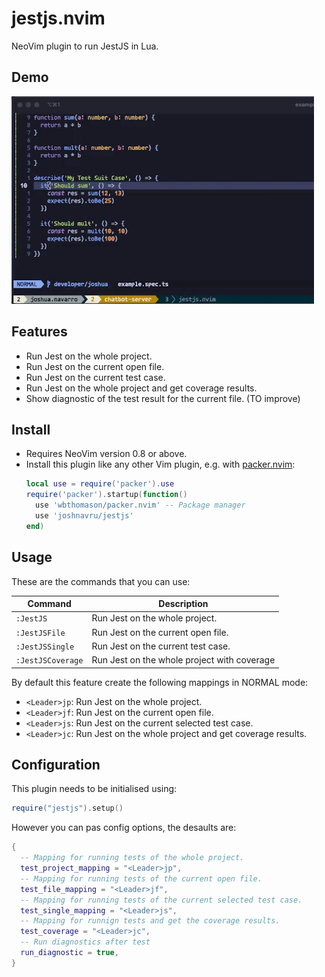 # jestjs.nvim

NeoVim plugin to run JestJS in Lua.

## Demo
![jestjs.nvim-demo.gif](demos/jestjs.nvim-demo.gif)

## Features

- Run Jest on the whole project.
- Run Jest on the current open file.
- Run Jest on the current test case.
- Run Jest on the whole project and get coverage results.
- Show diagnostic of the test result for the current file. (TO improve)

## Install

- Requires NeoVim version 0.8 or above.
- Install this plugin like any other Vim plugin, e.g. with [packer.nvim](https://github.com/wbthomason/packer.nvim):
  ```lua
  local use = require('packer').use
  require('packer').startup(function()
    use 'wbthomason/packer.nvim' -- Package manager
    use 'joshnavru/jestjs'
  end)
  ```

## Usage
These are the commands that you can use:

| Command           | Description                                   |
| ----------------- | --------------------------------------------- |
| `:JestJS`         | Run Jest on the whole project.              |
| `:JestJSFile`     | Run Jest on the current open file.          |
| `:JestJSSingle`   | Run Jest on the current test case.          |
| `:JestJSCoverage` | Run Jest on the whole project with coverage |

By default this feature create the following mappings in NORMAL mode:

- `<Leader>jp`: Run Jest on the whole project.
- `<Leader>jf`: Run Jest on the current open file.
- `<Leader>js`: Run Jest on the current selected test case.
- `<Leader>jc`: Run Jest on the whole project and get coverage results.

## Configuration
This plugin needs to be initialised using:

```lua
require("jestjs").setup()
```

However you can pas config options, the desaults are:
```lua
{
  -- Mapping for running tests of the whole project.
  test_project_mapping = "<Leader>jp",
  -- Mapping for running tests of the current open file.
  test_file_mapping = "<Leader>jf",
  -- Mapping for running tests of the current selected test case.
  test_single_mapping = "<Leader>js",
  -- Mapping for runnign tests and get the coverage results.
  test_coverage = "<Leader>jc",
  -- Run diagnostics after test
  run_diagnostic = true,
}
```
